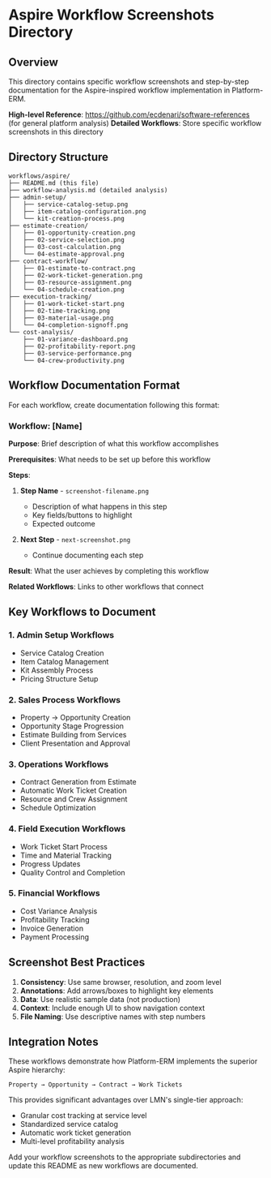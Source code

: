 # Aspire Workflow Screenshots Directory

## Overview

This directory contains specific workflow screenshots and step-by-step documentation for the Aspire-inspired workflow implementation in Platform-ERM.

**High-level Reference**: https://github.com/ecdenari/software-references (for general platform analysis)
**Detailed Workflows**: Store specific workflow screenshots in this directory

## Directory Structure

```
workflows/aspire/
├── README.md (this file)
├── workflow-analysis.md (detailed analysis)
├── admin-setup/
│   ├── service-catalog-setup.png
│   ├── item-catalog-configuration.png
│   └── kit-creation-process.png
├── estimate-creation/
│   ├── 01-opportunity-creation.png
│   ├── 02-service-selection.png
│   ├── 03-cost-calculation.png
│   └── 04-estimate-approval.png
├── contract-workflow/
│   ├── 01-estimate-to-contract.png
│   ├── 02-work-ticket-generation.png
│   ├── 03-resource-assignment.png
│   └── 04-schedule-creation.png
├── execution-tracking/
│   ├── 01-work-ticket-start.png
│   ├── 02-time-tracking.png
│   ├── 03-material-usage.png
│   └── 04-completion-signoff.png
└── cost-analysis/
    ├── 01-variance-dashboard.png
    ├── 02-profitability-report.png
    ├── 03-service-performance.png
    └── 04-crew-productivity.png
```

## Workflow Documentation Format

For each workflow, create documentation following this format:

### Workflow: [Name]

**Purpose**: Brief description of what this workflow accomplishes

**Prerequisites**: What needs to be set up before this workflow

**Steps**:
1. **Step Name** - `screenshot-filename.png`
   - Description of what happens in this step
   - Key fields/buttons to highlight
   - Expected outcome

2. **Next Step** - `next-screenshot.png`
   - Continue documenting each step

**Result**: What the user achieves by completing this workflow

**Related Workflows**: Links to other workflows that connect

## Key Workflows to Document

### 1. Admin Setup Workflows
- Service Catalog Creation
- Item Catalog Management
- Kit Assembly Process
- Pricing Structure Setup

### 2. Sales Process Workflows
- Property → Opportunity Creation
- Opportunity Stage Progression
- Estimate Building from Services
- Client Presentation and Approval

### 3. Operations Workflows
- Contract Generation from Estimate
- Automatic Work Ticket Creation
- Resource and Crew Assignment
- Schedule Optimization

### 4. Field Execution Workflows
- Work Ticket Start Process
- Time and Material Tracking
- Progress Updates
- Quality Control and Completion

### 5. Financial Workflows
- Cost Variance Analysis
- Profitability Tracking
- Invoice Generation
- Payment Processing

## Screenshot Best Practices

1. **Consistency**: Use same browser, resolution, and zoom level
2. **Annotations**: Add arrows/boxes to highlight key elements
3. **Data**: Use realistic sample data (not production)
4. **Context**: Include enough UI to show navigation context
5. **File Naming**: Use descriptive names with step numbers

## Integration Notes

These workflows demonstrate how Platform-ERM implements the superior Aspire hierarchy:

```
Property → Opportunity → Contract → Work Tickets
```

This provides significant advantages over LMN's single-tier approach:
- Granular cost tracking at service level
- Standardized service catalog
- Automatic work ticket generation
- Multi-level profitability analysis

Add your workflow screenshots to the appropriate subdirectories and update this README as new workflows are documented.